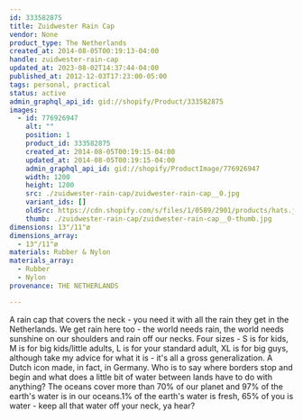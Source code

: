 ```yaml
---
id: 333582875
title: Zuidwester Rain Cap
vendor: None
product_type: The Netherlands
created_at: 2014-08-05T00:19:13-04:00
handle: zuidwester-rain-cap
updated_at: 2023-08-02T14:37:44-04:00
published_at: 2012-12-03T17:23:00-05:00
tags: personal, practical
status: active
admin_graphql_api_id: gid://shopify/Product/333582875
images:
  - id: 776926947
    alt: ""
    position: 1
    product_id: 333582875
    created_at: 2014-08-05T00:19:15-04:00
    updated_at: 2014-08-05T00:19:15-04:00
    admin_graphql_api_id: gid://shopify/ProductImage/776926947
    width: 1200
    height: 1200
    src: ./zuidwester-rain-cap/zuidwester-rain-cap__0.jpg
    variant_ids: []
    oldSrc: https://cdn.shopify.com/s/files/1/0589/2901/products/hats.jpeg?v=1407212355
    thumb: ./zuidwester-rain-cap/zuidwester-rain-cap__0-thumb.jpg
dimensions: 13"/11"ø
dimensions_array:
  - 13"/11"ø
materials: Rubber & Nylon
materials_array:
  - Rubber
  - Nylon
provenance: THE NETHERLANDS

---
```


A rain cap that covers the neck - you need it with all the rain they get in the Netherlands. We get rain here too - the world needs rain, the world needs sunshine on our shoulders and rain off our necks. Four sizes - S is for kids, M is for big kids/little adults, L is for your standard adult, XL is for big guys, although take my advice for what it is - it's all a gross generalization. A Dutch icon made, in fact, in Germany. Who is to say where borders stop and begin and what does a little bit of water between lands have to do with anything? The oceans cover more than 70% of our planet and 97% of the earth's water is in our oceans.1% of the earth's water is fresh, 65% of you is water - keep all that water off your neck, ya hear?